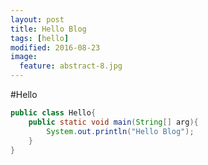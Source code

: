 ```yaml
---
layout: post
title: Hello Blog
tags: [hello]
modified: 2016-08-23
image:
  feature: abstract-8.jpg
---
```



#Hello

```java
public class Hello{
	public static void main(String[] arg){
		System.out.println("Hello Blog");
	}
}
```

